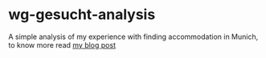 # wg-gesucht-analysis

A simple analysis of my experience with finding accommodation in Munich, to know more read [my blog post](https://rcastellotti.dev/posts/wg-gesucht-analysis/)
